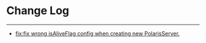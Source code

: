 # Change Log
---

- [fix:fix wrong isAliveFlag config when creating new PolarisServer.](https://github.com/Tencent/spring-cloud-tencent/pull/179)
